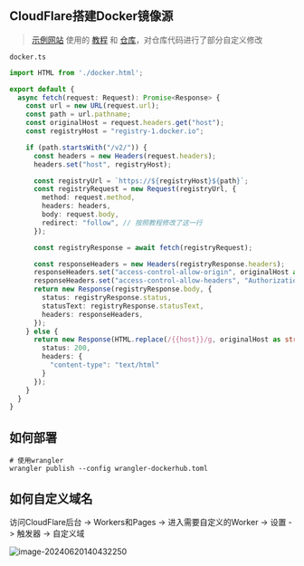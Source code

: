 ## CloudFlare搭建Docker镜像源

> [示例网站](https://docker.3mz.cloudns.ch/) 使用的 [教程](https://blog.lty520.faith/%E5%8D%9A%E6%96%87/%E8%87%AA%E5%BB%BAdocker-hub%E5%8A%A0%E9%80%9F%E9%95%9C%E5%83%8F) 和 [仓库](https://github.com/Doublemine/container-registry-worker)，对仓库代码进行了部分自定义修改

`docker.ts`

```typescript
import HTML from './docker.html';

export default {
  async fetch(request: Request): Promise<Response> {
    const url = new URL(request.url);
    const path = url.pathname;
    const originalHost = request.headers.get("host");
    const registryHost = "registry-1.docker.io";

    if (path.startsWith("/v2/")) {
      const headers = new Headers(request.headers);
      headers.set("host", registryHost);

      const registryUrl = `https://${registryHost}${path}`;
      const registryRequest = new Request(registryUrl, {
        method: request.method,
        headers: headers,
        body: request.body,
        redirect: "follow", // 按照教程修改了这一行
      });

      const registryResponse = await fetch(registryRequest);

      const responseHeaders = new Headers(registryResponse.headers);
      responseHeaders.set("access-control-allow-origin", originalHost as string);
      responseHeaders.set("access-control-allow-headers", "Authorization");
      return new Response(registryResponse.body, {
        status: registryResponse.status,
        statusText: registryResponse.statusText,
        headers: responseHeaders,
      });
    } else {
      return new Response(HTML.replace(/{{host}}/g, originalHost as string), {
        status: 200,
        headers: {
          "content-type": "text/html"
        }
      });
    }
  }
}
```

## 如何部署

```shell
# 使用wrangler
wrangler publish --config wrangler-dockerhub.toml
```

## 如何自定义域名

访问CloudFlare后台 -> Workers和Pages -> 进入需要自定义的Worker -> 设置 -> 触发器 -> 自定义域

![image-20240620140432250](https://img.witter.top/file/519f26de32e9f4b53cc3b.png)